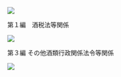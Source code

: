 ![](https://www.nta.go.jp/tmp/ed85ed5b-5ce7-4de9-b4e6-b541a0f571bb/images/b2af3875f6396946570f8ef1577b1d9cef482bccee5f5667c251b046eb64f454.jpg)

第１編　酒税法等関係

![](https://www.nta.go.jp/tmp/ed85ed5b-5ce7-4de9-b4e6-b541a0f571bb/images/47f7fc72ca9c1ce9c7e6cdbe00816a899a5f9ae621b035b615af3a4a1f252b11.jpg)

第３編 その他酒類行政関係法令等関係

![](https://www.nta.go.jp/tmp/ed85ed5b-5ce7-4de9-b4e6-b541a0f571bb/images/0544aed65dabafb7b6be7d79f62ff0aa3aec0bd4f88c43ae7c597b2299edccef.jpg)